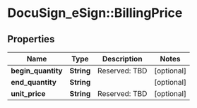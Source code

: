 # DocuSign_eSign::BillingPrice

## Properties
Name | Type | Description | Notes
------------ | ------------- | ------------- | -------------
**begin_quantity** | **String** | Reserved: TBD | [optional] 
**end_quantity** | **String** |  | [optional] 
**unit_price** | **String** | Reserved: TBD | [optional] 


